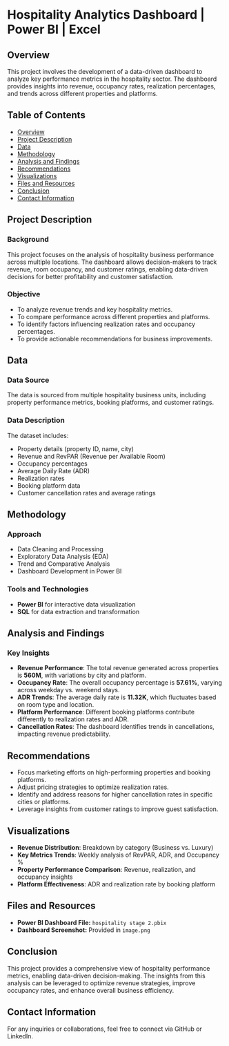 # Hospitality Analytics Dashboard | Power BI | Excel

## Overview
This project involves the development of a data-driven dashboard to analyze key performance metrics in the hospitality sector. The dashboard provides insights into revenue, occupancy rates, realization percentages, and trends across different properties and platforms.

## Table of Contents
- [Overview](#overview)
- [Project Description](#project-description)
- [Data](#data)
- [Methodology](#methodology)
- [Analysis and Findings](#analysis-and-findings)
- [Recommendations](#recommendations)
- [Visualizations](#visualizations)
- [Files and Resources](#files-and-resources)
- [Conclusion](#conclusion)
- [Contact Information](#contact-information)

## Project Description
### Background
This project focuses on the analysis of hospitality business performance across multiple locations. The dashboard allows decision-makers to track revenue, room occupancy, and customer ratings, enabling data-driven decisions for better profitability and customer satisfaction.

### Objective
- To analyze revenue trends and key hospitality metrics.
- To compare performance across different properties and platforms.
- To identify factors influencing realization rates and occupancy percentages.
- To provide actionable recommendations for business improvements.

## Data
### Data Source
The data is sourced from multiple hospitality business units, including property performance metrics, booking platforms, and customer ratings.

### Data Description
The dataset includes:
- Property details (property ID, name, city)
- Revenue and RevPAR (Revenue per Available Room)
- Occupancy percentages
- Average Daily Rate (ADR)
- Realization rates
- Booking platform data
- Customer cancellation rates and average ratings

## Methodology
### Approach
- Data Cleaning and Processing
- Exploratory Data Analysis (EDA)
- Trend and Comparative Analysis
- Dashboard Development in Power BI

### Tools and Technologies
- **Power BI** for interactive data visualization
- **SQL** for data extraction and transformation

## Analysis and Findings
### Key Insights
- **Revenue Performance**: The total revenue generated across properties is **560M**, with variations by city and platform.
- **Occupancy Rate**: The overall occupancy percentage is **57.61%**, varying across weekday vs. weekend stays.
- **ADR Trends**: The average daily rate is **11.32K**, which fluctuates based on room type and location.
- **Platform Performance**: Different booking platforms contribute differently to realization rates and ADR.
- **Cancellation Rates**: The dashboard identifies trends in cancellations, impacting revenue predictability.

## Recommendations
- Focus marketing efforts on high-performing properties and booking platforms.
- Adjust pricing strategies to optimize realization rates.
- Identify and address reasons for higher cancellation rates in specific cities or platforms.
- Leverage insights from customer ratings to improve guest satisfaction.

## Visualizations
- **Revenue Distribution**: Breakdown by category (Business vs. Luxury)
- **Key Metrics Trends**: Weekly analysis of RevPAR, ADR, and Occupancy %
- **Property Performance Comparison**: Revenue, realization, and occupancy insights
- **Platform Effectiveness**: ADR and realization rate by booking platform

## Files and Resources
- **Power BI Dashboard File:** `hospitality stage 2.pbix`
- **Dashboard Screenshot:** Provided in `image.png`

## Conclusion
This project provides a comprehensive view of hospitality performance metrics, enabling data-driven decision-making. The insights from this analysis can be leveraged to optimize revenue strategies, improve occupancy rates, and enhance overall business efficiency.

## Contact Information
For any inquiries or collaborations, feel free to connect via GitHub or LinkedIn.

